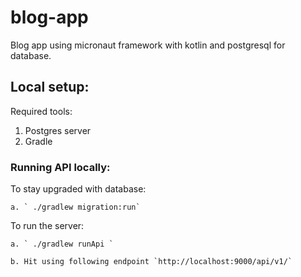# blog-app
Blog app using micronaut framework with kotlin and postgresql for database.


## Local setup:
Required tools:
1. Postgres server
2. Gradle

### Running API locally:

To stay upgraded with database:
    
    a. ` ./gradlew migration:run`

To run the server:

    a. ` ./gradlew runApi `
    
    b. Hit using following endpoint `http://localhost:9000/api/v1/`
